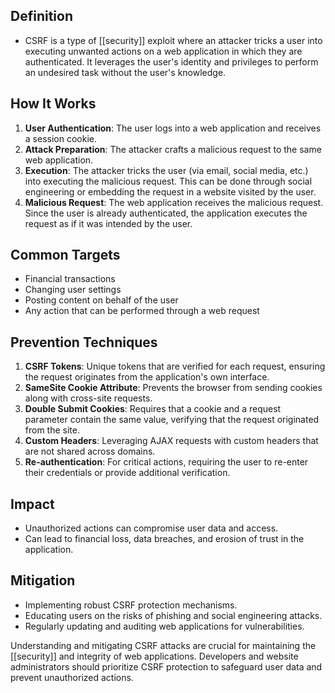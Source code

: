
## Definition
- CSRF is a type of [[security]] exploit where an attacker tricks a user into executing unwanted actions on a web application in which they are authenticated. It leverages the user's identity and privileges to perform an undesired task without the user's knowledge.

## How It Works
1. **User Authentication**: The user logs into a web application and receives a session cookie.
2. **Attack Preparation**: The attacker crafts a malicious request to the same web application.
3. **Execution**: The attacker tricks the user (via email, social media, etc.) into executing the malicious request. This can be done through social engineering or embedding the request in a website visited by the user.
4. **Malicious Request**: The web application receives the malicious request. Since the user is already authenticated, the application executes the request as if it was intended by the user.

## Common Targets
- Financial transactions
- Changing user settings
- Posting content on behalf of the user
- Any action that can be performed through a web request

## Prevention Techniques
1. **CSRF Tokens**: Unique tokens that are verified for each request, ensuring the request originates from the application's own interface.
2. **SameSite Cookie Attribute**: Prevents the browser from sending cookies along with cross-site requests.
3. **Double Submit Cookies**: Requires that a cookie and a request parameter contain the same value, verifying that the request originated from the site.
4. **Custom Headers**: Leveraging AJAX requests with custom headers that are not shared across domains.
5. **Re-authentication**: For critical actions, requiring the user to re-enter their credentials or provide additional verification.

## Impact
- Unauthorized actions can compromise user data and access.
- Can lead to financial loss, data breaches, and erosion of trust in the application.

## Mitigation
- Implementing robust CSRF protection mechanisms.
- Educating users on the risks of phishing and social engineering attacks.
- Regularly updating and auditing web applications for vulnerabilities.

Understanding and mitigating CSRF attacks are crucial for maintaining the [[security]] and integrity of web applications. Developers and website administrators should prioritize CSRF protection to safeguard user data and prevent unauthorized actions.